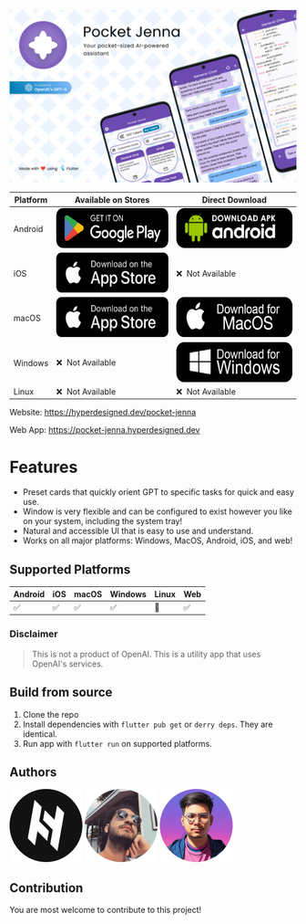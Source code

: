 ![Banner](.github/assets/banner.png)

<!---- DOWNLOAD LINKS START --->

| Platform | Available on Stores                                                                                                                             | Direct Download                                                                                                                                                        |
|----------|-------------------------------------------------------------------------------------------------------------------------------------------------|------------------------------------------------------------------------------------------------------------------------------------------------------------------------|
| Android  | <a href="https://play.google.com/store/apps/details?id=dev.saadardati.pocketjenna"><img src=".github/assets/playstore.png" height="70px" /></a> | <a href="https://github.com/SaadArdati/PocketJenna/releases/download/v0.2.0/PocketJenna-android-v0.2.0.apk"><img src=".github/assets/android.png" height="70px" /></a> |
| iOS      | <a href="https://apps.apple.com/us/app/pocket-jenna/id6447211532"><img src=".github/assets/appstore.png" height="70px" /></a>                   | ❌&nbsp; Not Available                                                                                                                                                  |
| macOS    | <a href="https://apps.apple.com/us/app/pocket-jenna/id6447211532"><img src=".github/assets/appstore.png" height="70px" /></a>                   | <a href="https://github.com/SaadArdati/PocketJenna/releases/download/v0.2.0/PocketJenna-macos-v0.2.0.dmg"><img src=".github/assets/macos.png" height="70px" /></a>     |
| Windows  | ❌&nbsp; Not Available                                                                                                                           | <a href="https://github.com/SaadArdati/PocketJenna/releases/download/v0.2.0/PocketJenna-windows-v0.2.0.exe"><img src=".github/assets/windows.png" height="70px" /></a> |
| Linux    | ❌&nbsp; Not Available                                                                                                                           | ❌&nbsp; Not Available                                                                                                                                                  |

<!---- DOWNLOAD LINKS END --->

Website: https://hyperdesigned.dev/pocket-jenna

Web App: https://pocket-jenna.hyperdesigned.dev

# Features

- Preset cards that quickly orient GPT to specific tasks for quick and easy use.
- Window is very flexible and can be configured to exist however you like on your system, including the system tray!
- Natural and accessible UI that is easy to use and understand.
- Works on all major platforms: Windows, MacOS, Android, iOS, and web!

## Supported Platforms

| Android | iOS | macOS | Windows | Linux | Web |
|---------|-----|-------|---------|-------|-----|
| ✅       | ✅   | ✅     | ✅       | 🚧    | ✅   |

### Disclaimer

> This is not a product of OpenAI. This is a utility app that uses OpenAI's services.

## Build from source

1. Clone the repo
2. Install dependencies with `flutter pub get` or `derry deps`. They are identical.
3. Run app with `flutter run` on supported platforms.

## Authors

<a href="https://hyperdesigned.dev" target="_blank"><img src=".github/assets/hyperdesigned_256x.png" alt="Hyper Designed Website" style="height: 128px !important;width: 128px !important;" ></a>
<a href="https://saad-ardati.dev" target="_blank"><img src=".github/assets/saad_256x.png" alt="Saad Ardati's Website" style="height: 128px !important;width: 128px !important;" ></a>
<a href="https://birju.dev" target="_blank"><img src=".github/assets/birju_256x.png" alt="Birju Vachhani's Website" style="height: 128px !important;width: 128px !important;" ></a>

## Contribution

You are most welcome to contribute to this project!

[web]: https://saad-ardati.dev/pocketjenna
